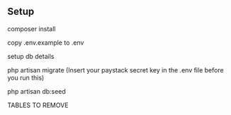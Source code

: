 
## Setup

composer install

copy .env.example to .env

setup db details

php artisan migrate (Insert your paystack secret key in the .env file before you run this)

php artisan db:seed



TABLES TO REMOVE

